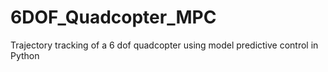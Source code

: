# 6DOF_Quadcopter_MPC
Trajectory tracking of a 6 dof quadcopter using model predictive control in Python
